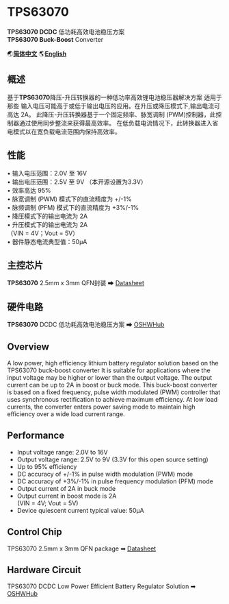# TPS63070
**TPS63070 DCDC** 低功耗高效电池稳压方案  
**TPS63070 Buck-Boost** Converter  

🌏[**简体中文**](##概述)     🌎[**English**](##Overview)


## 概述

基于**TPS63070**降压-升压转换器的一种低功率高效锂电池稳压器解决方案
适用于 那些 输入电压可能高于或低于输出电压的应用。在升压或降压模式下,输出电流可高达 2A。
此降压-升压转换器基于一个固定频率、脉宽调制 (PWM)控制器，此控制器通过使用同步整流来获得最高效率。
在低负载电流情况下，此转换器进入省电模式以在宽负载电流范围内保持高效率。

## 性能

• 输入电压范围：2.0V 至 16V  
• 输出电压范围：2.5V 至 9V （本开源设置为3.3V）  
• 效率高达 95%  
• 脉宽调制 (PWM) 模式下的直流精度为 +/-1%  
• 脉频调制 (PFM) 模式下的直流精度为 +3%/-1%  
• 降压模式下的输出电流为 2A  
• 升压模式下的输出电流为 2A  
（VIN = 4V；Vout = 5V）  
• 器件静态电流典型值：50μA  

## 主控芯片

**TPS63070** 2.5mm x 3mm QFN封装 ➡ [Datasheet]()

## 硬件电路

**TPS63070** DCDC 低功耗高效电池稳压方案 ➡ [OSHWHub](https://oshwhub.com/c7h10n2/TPS63070)

## Overview

A low power, high efficiency lithium battery regulator solution based on the TPS63070 buck-boost converter
It is suitable for applications where the input voltage may be higher or lower than the output voltage. The output current can be up to 2A in boost or buck mode.
This buck-boost converter is based on a fixed frequency, pulse width modulated (PWM) controller that uses synchronous rectification to achieve maximum efficiency.
At low load currents, the converter enters power saving mode to maintain high efficiency over a wide load current range.

## Performance

- Input voltage range: 2.0V to 16V  
- Output voltage range: 2.5V to 9V (3.3V for this open source setting)  
- Up to 95% efficiency  
- DC accuracy of +/-1% in pulse width modulation (PWM) mode  
- DC accuracy of +3%/-1% in pulse frequency modulation (PFM) mode  
- Output current of 2A in buck mode  
- Output current in boost mode is 2A  
(VIN = 4V; Vout = 5V)  
- Device quiescent current typical value: 50μA  

## Control Chip

TPS63070 2.5mm x 3mm QFN package ➡ [Datasheet]()

## Hardware Circuit

TPS63070 DCDC Low Power Efficient Battery Regulator Solution ➡ [OSHWHub](https://oshwhub.com/c7h10n2/TPS63070)



